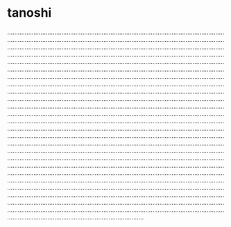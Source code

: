 # tanoshi
..........................................................................................................................................................................................................................................................................................................................................................................................................................................................................................................................................................................................................................................................................................................................................................................................................................................................................................................................................................................................................................................................................................................................................................................................................................................................................................................................................................................................................................................................................................................................................................................................................................................................................................................................................................................................................................................................................................................................................................................................................................................................................................................................................................................................................................................................................................................................................................................................................................................................................................................................................................................................................................................................................................................................................................................................................................................................................................................................................................................................................................................................................................................................................................................................................................................................................................................